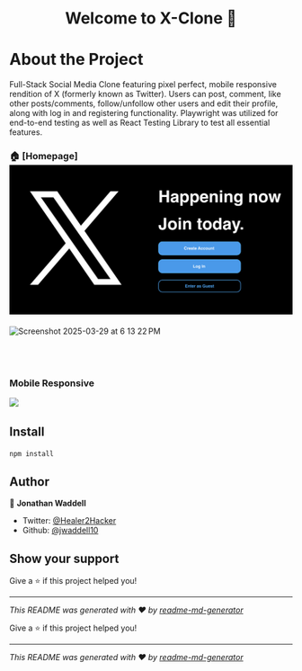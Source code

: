 <h1 align="center">Welcome to X-Clone 👋</h1>
<!-- <p>
  <a href="https://twitter.com/Healer2Hacker" target="_blank">
    <img alt="Twitter: Healer2Hacker" src="https://img.shields.io/twitter/follow/Healer2Hacker.svg?style=social" />
  </a>
  <a href="https://twitter.com/Healer2Hacker" target="_blank">
    <img alt="Linkedin: Jonathan Waddell" src="https://img.shields.io/twitter/follow/Healer2Hacker.svg?style=social" />
  </a>
</p> -->

<h1>About the Project</h1>

<p>Full-Stack Social Media Clone featuring pixel perfect, mobile responsive rendition of X (formerly known as Twitter). Users can post, comment, like other posts/comments, follow/unfollow other users and edit their profile, along with log in and registering functionality. Playwright was utilized for end-to-end testing as well as React Testing Library to test all essential features.</p>

### 🏠 [Homepage]![alt text](./client/src/assets/HomePageScreenshot.png)

<img width="1676" alt="Screenshot 2025-03-29 at 6 13 22 PM" src="https://github.com/user-attachments/assets/7de7bf40-24d2-498c-beff-2bc26729e8b2" />
<br></br>
<br></br>


### Mobile Responsive

![](media/MobileResponsiveness.gif)


## Install

```sh
npm install
```

## Author

👤 **Jonathan Waddell**

* Twitter: [@Healer2Hacker](https://twitter.com/Healer2Hacker)
* Github: [@jwaddell10](https://github.com/jwaddell10)

## Show your support

Give a ⭐️ if this project helped you!

***
_This README was generated with ❤️ by [readme-md-generator](https://github.com/kefranabg/readme-md-generator)_

Give a ⭐️ if this project helped you!

***
_This README was generated with ❤️ by [readme-md-generator](https://github.com/kefranabg/readme-md-generator)_
